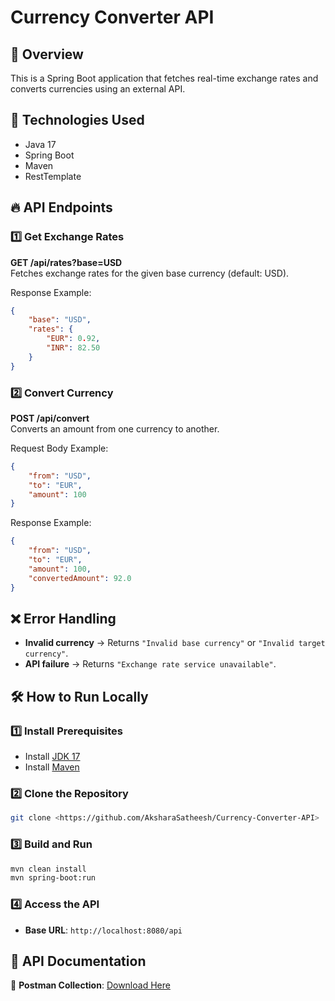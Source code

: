 # Currency Converter API  

## 📌 Overview  
This is a Spring Boot application that fetches real-time exchange rates and converts currencies using an external API.

## 🚀 Technologies Used  
- Java 17  
- Spring Boot  
- Maven  
- RestTemplate  

## 🔥 API Endpoints  

### 1️⃣ Get Exchange Rates  
**GET /api/rates?base=USD**  
Fetches exchange rates for the given base currency (default: USD).  

Response Example:
```json
{
    "base": "USD",
    "rates": {
        "EUR": 0.92,
        "INR": 82.50
    }
}
```
  
### 2️⃣ Convert Currency  
**POST /api/convert**  
Converts an amount from one currency to another.  

Request Body Example:
```json
{
    "from": "USD",
    "to": "EUR",
    "amount": 100
}
```

Response Example:
```json
{
    "from": "USD",
    "to": "EUR",
    "amount": 100,
    "convertedAmount": 92.0
}
```

## ❌ Error Handling  
- **Invalid currency** → Returns `"Invalid base currency"` or `"Invalid target currency"`.  
- **API failure** → Returns `"Exchange rate service unavailable"`.

## 🛠 How to Run Locally  

### 1️⃣ Install Prerequisites  
- Install [JDK 17](https://www.oracle.com/java/technologies/javase/jdk17-archive-downloads.html)  
- Install [Maven](https://maven.apache.org/download.cgi)  

### 2️⃣ Clone the Repository  
```sh
git clone <https://github.com/AksharaSatheesh/Currency-Converter-API>
```

### 3️⃣ Build and Run  
```sh
mvn clean install  
mvn spring-boot:run  
```

### 4️⃣ Access the API  
- **Base URL**: `http://localhost:8080/api`  

## 📄 API Documentation  
📌 **Postman Collection**: [Download Here](https://documenter.getpostman.com/view/40940048/2sAYdcrC1M)

